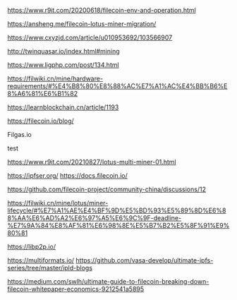 https://www.r9it.com/20200618/filecoin-env-and-operation.html


https://ansheng.me/filecoin-lotus-miner-migration/


https://www.cxyzjd.com/article/u010953692/103566907

http://twinquasar.io/index.html#mining

https://www.ligphp.com/post/134.html

https://filwiki.cn/mine/hardware-requirements/#%E4%B8%80%E8%88%AC%E7%A1%AC%E4%BB%B6%E8%A6%81%E6%B1%82

https://learnblockchain.cn/article/1193

https://filecoin.io/blog/

Filgas.io

test

https://www.r9it.com/20210827/lotus-multi-miner-01.html

https://ipfser.org/
https://docs.filecoin.io/

https://github.com/filecoin-project/community-china/discussions/12


https://filwiki.cn/mine/lotus/miner-lifecycle/#%E7%A1%AE%E4%BF%9D%E5%BD%93%E5%89%8D%E6%88%AA%E6%AD%A2%E6%97%A5%E6%9C%9F-deadline-%E7%9A%84%E8%AF%81%E6%98%8E%E5%B7%B2%E5%8F%91%E9%80%81

https://libp2p.io/

https://multiformats.io/
https://github.com/vasa-develop/ultimate-ipfs-series/tree/master/ipld-blogs

https://medium.com/swlh/ultimate-guide-to-filecoin-breaking-down-filecoin-whitepaper-economics-9212541a5895
